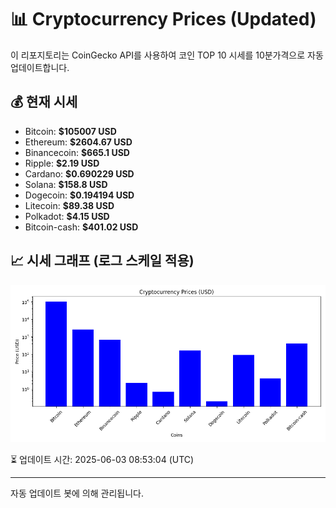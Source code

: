 
# 📊 Cryptocurrency Prices (Updated)

이 리포지토리는 CoinGecko API를 사용하여 코인 TOP 10 시세를 10분가격으로 자동 업데이트합니다.

## 💰 현재 시세
- Bitcoin: **$105007 USD**
- Ethereum: **$2604.67 USD**
- Binancecoin: **$665.1 USD**
- Ripple: **$2.19 USD**
- Cardano: **$0.690229 USD**
- Solana: **$158.8 USD**
- Dogecoin: **$0.194194 USD**
- Litecoin: **$89.38 USD**
- Polkadot: **$4.15 USD**
- Bitcoin-cash: **$401.02 USD**

## 📈 시세 그래프 (로그 스케일 적용)
![Crypto Prices](crypto_prices.png)

⏳ 업데이트 시간: 2025-06-03 08:53:04 (UTC)

---
자동 업데이트 봇에 의해 관리됩니다.
